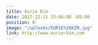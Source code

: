 ```yaml
---
title: Eurie Kim
date: 2017-12-11 15:04:00 -05:00
position: 8
image: "/uploads/EURIE%20KIM.jpg"
link: http://www.eurie-kim.com
---
```


